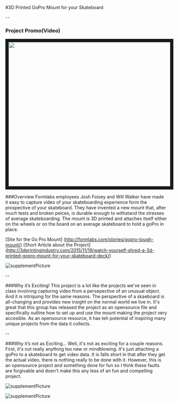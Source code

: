 #3D Printed GoPro Mount for your Skateboard

--


### Project Promo(Video)
<a href="https://www.youtube.com/watch?v=0QlSDdjQJm4"><img src="https://cloud.githubusercontent.com/assets/11213236/11320500/f9e31448-9067-11e5-8b2e-b25eadc22840.png" width="720" height="450" border="10" /></a>


###Overview
Formlabs employees Josh Foisey and Will Walker have made it easy to capture video of your skateboarding experience form the prospective of your skateboard. They have invented a new mount that, after much tests and broken peices, is durable enough to withstand the stresses of average skateboarding. The mount is 3D printed and attaches itself either on the wheels or on the board on an average skateboard to hold a goPro in place.

[Site for the Go Pro Mount] (http://formlabs.com/stories/gopro-tough-mount/)
[Short Article about the Project] (http://3dprintingindustry.com/2015/11/19/watch-yourself-shred-a-3d-printed-gopro-mount-for-your-skateboard-deck/)

![supplementPicture](https://cloud.githubusercontent.com/assets/11213236/11320517/938b51fa-9068-11e5-885d-5fc4248ca2bf.png "Sup Picture")<br /> 

--


###Why it’s Exciting!
This project is a lot like the projects we've seen in class involving capturing video from a persepective of an unusual object. 
And it is intriquing for the same reasons. The perspective of a skaeboard is all-changing and provides new insight on the normal world we live in.
It's great that this group has released the project as an opensource file and specifically outline how to set up and use the mount making the project very 
accesible. As an opensource resource, it has teh potential of inspiring many unique projects from the data it collects.

--


###Why it’s not as Exciting…
Well, it's not as exciting for a couple reasons. First, it's not really anything too new or mindblowing. It's just attaching a goPro to a skateboard to get video data.
It is falls short in that after they get the actual video, there is nothing really to be done with it. However, this is an opensource project
and something done for fun so I think these faults are forgivable and doen't make this any less of an fun and compelling project.


![supplementPicture](https://cloud.githubusercontent.com/assets/11213236/11320510/46cb7dd6-9068-11e5-9e66-bdaf70b56917.gif "Sup Picture")<br /> 

![supplementPicture](https://cloud.githubusercontent.com/assets/11213236/11320513/7733875c-9068-11e5-9bee-55b15fd6de87.png "Sup Picture")<br /> 
